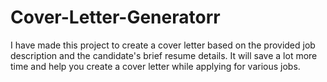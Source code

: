 # Cover-Letter-Generatorr
I have made this project to create a cover letter based on the provided job description and the candidate's brief resume details. It will save a lot more time and help you create a cover letter while applying for various jobs.
